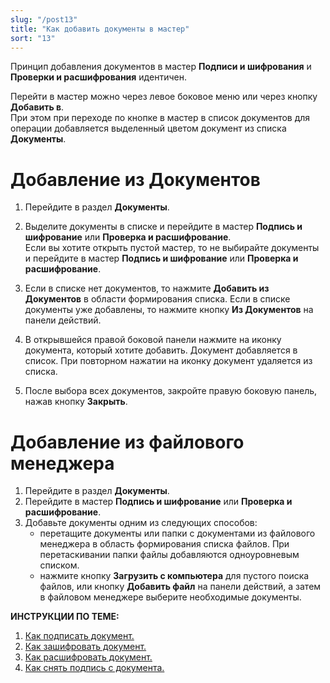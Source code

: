 ```yaml
---
slug: "/post13"
title: "Как добавить документы в мастер"
sort: "13"
---
```


Принцип добавления документов в мастер **Подписи и шифрования** и **Проверки и расшифрования** идентичен.

Перейти в мастер можно через левое боковое меню или через кнопку **Добавить в**.  
При этом при переходе по кнопке в мастер в список документов для операции добавляется выделенный цветом документ из списка **Документы**.

# Добавление из Документов

1. Перейдите в раздел **Документы**.
2. Выделите документы в списке и перейдите в мастер **Подпись и шифрование** или **Проверка и расшифрование**.  
Если вы хотите открыть пустой мастер, то не выбирайте документы и перейдите в мастер **Подпись и шифрование** или **Проверка и расшифрование**.
3. Если в списке нет документов, то нажмите **Добавить из Документов** в области формирования списка. Если в списке документы уже добавлены, то нажмите кнопку **Из Документов** на панели действий.
4. В открывшейся правой боковой панели нажмите на иконку документа, который хотите добавить. Документ добавляется в список. При повторном нажатии на иконку документ удаляется из списка.

5. После выбора всех документов, закройте правую боковую панель, нажав кнопку **Закрыть**.
  
# Добавление из файлового менеджера

1. Перейдите в раздел **Документы**.
2. Перейдите в мастер **Подпись и шифрование** или **Проверка и расшифрование**.
3. Добавьте документы одним из следующих способов:
   - перетащите документы или папки с документами из файлового менеджера в область формирования списка файлов. При перетаскивании папки  файлы добавляются одноуровневым списком.
   - нажмите кнопку **Загрузить с компьютера** для пустого поиска файлов, или  кнопку **Добавить файл** на панели действий, а затем в файловом менеджере выберите необходимые документы.

**ИНСТРУКЦИИ ПО ТЕМЕ:**  
1. [Как подписать документ.](https://docs.cryptoarm.ru/06-v3.2-Beta/004-documents/sign)  
4. [Как зашифровать документ.](https://docs.cryptoarm.ru/06-v3.2-Beta/004-documents/cipher)  
5. [Как расшифровать документ.](https://docs.cryptoarm.ru/06-v3.2-Beta/004-documents/decrypt)  
6. [Как снять подпись с документа.](https://docs.cryptoarm.ru/06-v3.2-Beta/004-documents/remove-sign)

